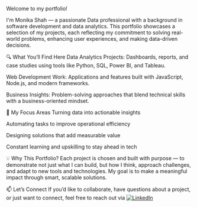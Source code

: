 Welcome to my portfolio!

I'm Monika Shah — a passionate Data professional with a background in software development and data analytics. This portfolio showcases a selection of my projects, each reflecting my commitment to solving real-world problems, enhancing user experiences, and making data-driven decisions.

🔍 What You’ll Find Here
Data Analytics Projects: Dashboards, reports, and case studies using tools like Python, SQL, Power BI, and Tableau.

Web Development Work: Applications and features built with JavaScript, Node.js, and modern frameworks.

Business Insights: Problem-solving approaches that blend technical skills with a business-oriented mindset.

🎯 My Focus Areas
Turning data into actionable insights

Automating tasks to improve operational efficiency

Designing solutions that add measurable value

Constant learning and upskilling to stay ahead in tech

💡 Why This Portfolio?
Each project is chosen and built with purpose — to demonstrate not just what I can build, but how I think, approach challenges, and adapt to new tools and technologies. My goal is to make a meaningful impact through smart, scalable solutions.

📫 Let’s Connect
If you’d like to collaborate, have questions about a project, or just want to connect, feel free to reach out via [![LinkedIn](https://cdn.jsdelivr.net/gh/devicons/devicon/icons/linkedin/linkedin-original.svg)](https://www.linkedin.com/in/monika-shah-064489124/)

